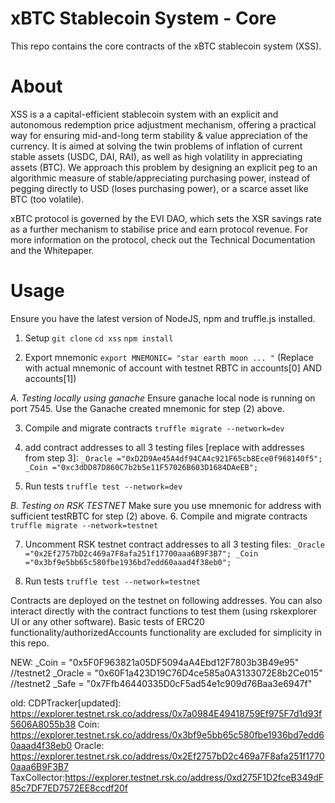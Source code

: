# xBTC Stablecoin System - Core

This repo contains the core contracts of the xBTC stablecoin system (XSS).

# About
XSS is a a capital-efficient stablecoin system with an explicit and autonomous redemption price adjustment mechanism, offering a practical way for ensuring mid-and-long term stability & value appreciation of the currency. It is aimed at solving the twin problems of inflation of current stable assets (USDC, DAI, RAI), as well as high volatility in appreciating assets (BTC). We approach this problem by designing an explicit peg to an algorithmic measure of stable/appreciating purchasing power, instead of pegging directly to USD (loses purchasing power), or a scarce asset like BTC (too volatile).

xBTC protocol is governed by the EVI DAO, which sets the XSR savings rate as a further mechanism to stabilise price and earn protocol revenue.
For more information on the protocol, check out the Technical Documentation and the Whitepaper.

# Usage

Ensure you have the latest version of NodeJS, npm and truffle.js installed.

1. Setup
`git clone`
`cd xss`
`npm install`

2. Export mnemonic
`export MNEMONIC= "star earth moon ... "` (Replace with actual mnemonic of account with testnet RBTC in accounts[0] AND accounts[1])

*A. Testing locally using ganache*
Ensure ganache local node is running on port 7545.
Use the Ganache created mnemonic for step (2) above.

3. Compile and migrate contracts
`truffle migrate --network=dev`

4. add contract addresses to all 3 testing files [replace with addresses from step 3]:
`_Oracle ="0xD2D9Ae45A4df94CA4c921F65cb8Ece0f968140f5";
_Coin ="0xc3dDD87D860C7b2b5e11F57026B603D1684DAeEB";`

5. Run tests
`truffle test --network=dev`


*B. Testing on RSK TESTNET*
Make sure you use mnemonic for address with sufficient testRBTC for step (2) above.
6. Compile and migrate contracts
`truffle migrate --network=testnet`

7. Uncomment RSK testnet contract addresses to all 3 testing files:
`_Oracle ="0x2Ef2757bD2c469a7F8afa251f17700aaa6B9F3B7";
_Coin ="0x3bf9e5bb65c580fbe1936bd7edd60aaad4f38eb0";`

8. Run tests
`truffle test --network=testnet`

Contracts are deployed on the testnet on following addresses. You can also interact directly with the contract functions to test them (using rskexplorer UI or any other software). Basic tests of ERC20 functionality/authorizedAccounts functionality are excluded for simplicity in this repo.

NEW:
 _Coin = "0x5F0F963821a05DF5094aA4Ebd12F7803b3B49e95" //testnet2
 _Oracle = "0x60F1a423D19C76D4ce585a0A3133072E8b2Ce015" //testnet2
 _Safe = "0x7Ffb46440335D0cF5ad54e1c909d76Baa3e6947f" 

old:
CDPTracker[updated]: https://explorer.testnet.rsk.co/address/0x7a0984E49418759Ef975F7d1d93f5606A8055b38
Coin: https://explorer.testnet.rsk.co/address/0x3bf9e5bb65c580fbe1936bd7edd60aaad4f38eb0
Oracle: https://explorer.testnet.rsk.co/address/0x2Ef2757bD2c469a7F8afa251f17700aaa6B9F3B7
TaxCollector:https://explorer.testnet.rsk.co/address/0xd275F1D2fceB349dF85c7DF7ED7572EE8ccdf20f
